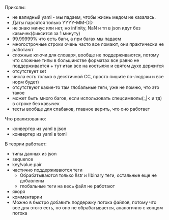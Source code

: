 
Приколы:
- не валидный yaml - мы падаем, чтобы жизнь медом не казалась. 
- Даты парсятся только YYYY-MM-DD
- не знаю минус или нет, но infinity, NaN и тп в json идут без кавычек(фиксится за 1 минуту)
- 99.99999% что есть баги, а при багах мы падаем
- многострочные строки очень часто все ломают, они практически не работают
- сложные ключи для словаря, вообще не поддерживаются, потому что сложные типы в большинстве форматах все равно не поддерживается + тут итак все на костылях и святом духе держится 
- отсутствует set
- числа есть только в десятичной CC, просто пишите по-людски и все норм будет)
- отсутствуют какие-то там глобальные теги, уже не помню, что это такое
- может быть много багов, если использовать спецсимволы(:,|< и тд) в строке без кавычек
- тесты вообще для слабаков, главное верить, что оно работает

Что реализованно:
- конвертер из yaml в json
- конвертер из yaml в toml

В теории работает:
- типы данных из json
- sequence 
- key/value pair
- частично поддерживаются теги
    - Обрабатываются только !!str и !!binary теги, остальные еще не добавлены
    - глобальные теги на весь файл не работают
- якоря
- комментарии 
- Можно в быстро добавить поддержку потока файлов, потому что все для этого есть, но оно не обрабатывается, аналогично с концом потока
